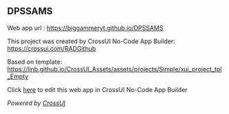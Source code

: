 ## DPSSAMS
Web app url : https://biggammeryt.github.io/DPSSAMS

This project was created by CrossUI No-Code App Builder: https://crossui.com/RADGithub

Based on template: https://linb.github.io/CrossUI_Assets/assets/projects/Simple/xui_project_tpl_Empty

Click [here](https://crossui.com/RADGithub/#!from=github&owner=biggammeryt&repo=DPSSAMS) to edit this web app in CrossUI No-Code App Builder

<i>Powered by [CrossUI](https://crossui.com)</i>
